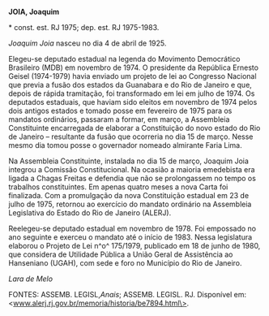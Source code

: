 **JOIA, Joaquim**

\* const. est. RJ 1975; dep. est. RJ 1975-1983.

*Joaquim Joia* nasceu no dia 4 de abril de 1925.

Elegeu-se deputado estadual na legenda do Movimento Democrático
Brasileiro (MDB) em novembro de 1974. O presidente da República Ernesto
Geisel (1974-1979) havia enviado um projeto de lei ao Congresso Nacional
que previa a fusão dos estados da Guanabara e do Rio de Janeiro e que,
depois de rápida tramitação, foi transformado em lei em julho de 1974.
Os deputados estaduais, que haviam sido eleitos em novembro de 1974
pelos dois antigos estados e tomado posse em fevereiro de 1975 para os
mandatos ordinários, passaram a formar, em março, a Assembleia
Constituinte encarregada de elaborar a Constituição do novo estado do
Rio de Janeiro – resultante da fusão que ocorreria no dia 15 de março.
Nesse mesmo dia tomou posse o governador nomeado almirante Faria Lima.

Na Assembleia Constituinte, instalada no dia 15 de março, Joaquim Joia
integrou a Comissão Constitucional. Na ocasião a maioria emedebista era
ligada a Chagas Freitas e defendia que não se prolongassem no tempo os
trabalhos constituintes. Em apenas quatro meses a nova Carta foi
finalizada. Com a promulgação da nova Constituição estadual em 23 de
julho de 1975, retornou ao exercício do mandato ordinário na Assembleia
Legislativa do Estado do Rio de Janeiro (ALERJ).

Reelegeu-se deputado estadual em novembro de 1978. Foi empossado no ano
seguinte e exerceu o mandato até o início de 1983. Nessa legislatura
elaborou o Projeto de Lei n^o^ 175/1979, publicado em 18 de junho de
1980, que considera de Utilidade Pública a União Geral de Assistência ao
Hanseniano (UGAH), com sede e foro no Município do Rio de Janeiro.

*Lara de Melo*

FONTES: ASSEMB. LEGISL,*Anais*; ASSEMB. LEGISL. RJ. Disponível em:
\<www.alerj.rj.gov.br/memoria/historia/be7894.html\>.

